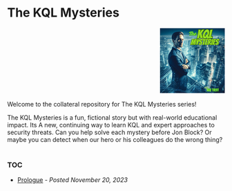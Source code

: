 # The KQL Mysteries
<p align="right"><img src="https://github.com/rod-trent/KQLMysteries/blob/main/Images/SuperSmall.png" alt="The KQL Mysteries"></center></p>
Welcome to the collateral repository for The KQL Mysteries series!

The KQL Mysteries is a fun, fictional story but with real-world educational impact. Its A new, continuing way to learn KQL and expert approaches to security threats. Can you help solve each mystery before Jon Block? 
Or maybe you can detect when our hero or his colleagues do the wrong thing?
<br><br>
### TOC
* <a href="https://rodtrent.substack.com/p/the-kql-mysteries-prologue" target="_blank">Prologue</a> - <i>Posted November 20, 2023</i><br>


